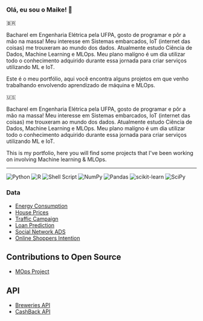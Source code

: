 ### Olá, eu sou o Maike! :wave:

:brazil:

Bacharel em Engenharia Elétrica pela UFPA, gosto de programar e pôr a mão na massa! Meu interesse em Sistemas embarcados, IoT (internet das coisas) me trouxeram ao mundo dos dados. Atualmente estudo Ciência de Dados, Machine Learning e MLOps. Meu plano malígno é um dia utilizar todo o conhecimento adquirido durante essa jornada para criar serviços utilizando ML e IoT.

Este é o meu portfólio, aqui você encontra alguns projetos em que venho trabalhando envolvendo aprendizado de máquina e MLOps.

:us:

Bacharel em Engenharia Elétrica pela UFPA, gosto de programar e pôr a mão na massa! Meu interesse em Sistemas embarcados, IoT (internet das coisas) me trouxeram ao mundo dos dados. Atualmente estudo Ciência de Dados, Machine Learning e MLOps. Meu plano malígno é um dia utilizar todo o conhecimento adquirido durante essa jornada para criar serviços utilizando ML e IoT.

This is my portfolio, here you will find some projects that I've been working on involving Machine learning & MLOps.

---

![Python](https://img.shields.io/badge/python-3670A0?style=for-the-badge&logo=python&logoColor=ffdd54)
![R](https://img.shields.io/badge/r-%23276DC3.svg?style=for-the-badge&logo=r&logoColor=white)
![Shell Script](https://img.shields.io/badge/shell_script-%23121011.svg?style=for-the-badge&logo=gnu-bash&logoColor=white)
![NumPy](https://img.shields.io/badge/numpy-%23013243.svg?style=for-the-badge&logo=numpy&logoColor=white)
![Pandas](https://img.shields.io/badge/pandas-%23150458.svg?style=for-the-badge&logo=pandas&logoColor=white)
![scikit-learn](https://img.shields.io/badge/scikit--learn-%23F7931E.svg?style=for-the-badge&logo=scikit-learn&logoColor=white)
![SciPy](https://img.shields.io/badge/SciPy-%230C55A5.svg?style=for-the-badge&logo=scipy&logoColor=%white)



### Data

- [Energy Consumption](https://github.com/maikereis/consumption_data_analysis)
- [House Prices](https://github.com/maikereis/house_prices)
- [Traffic Campaign](https://github.com/maikereis/ads)
- [Loan Prediction](https://github.com/maikereis/loan)
- [Social Network ADS](https://github.com/maikereis/social_network_ads)
- [Online Shoppers Intention](https://github.com/maikereis/online_shoppers_intention)


## Contributions to Open Source 

- [MOps Project](https://github.com/Schots/mlops_project)

## API

- [Breweries API](https://github.com/maikereis/breweries)
- [CashBack API](https://github.com/maikereis/cashback)
